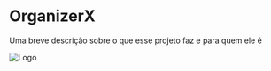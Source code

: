 
# OrganizerX

Uma breve descrição sobre o que esse projeto faz e para quem ele é


![Logo](https://dev-to-uploads.s3.amazonaws.com/uploads/articles/th5xamgrr6se0x5ro4g6.png)

